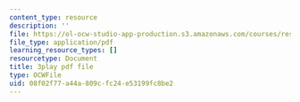 ```yaml
---
content_type: resource
description: ''
file: https://ol-ocw-studio-app-production.s3.amazonaws.com/courses/res-9-003-brains-minds-and-machines-summer-course-summer-2015/08f02f77a44a809cfc24e53199fc8be2_3xBTFOxtfNU.pdf
file_type: application/pdf
learning_resource_types: []
resourcetype: Document
title: 3play pdf file
type: OCWFile
uid: 08f02f77-a44a-809c-fc24-e53199fc8be2
---
```

